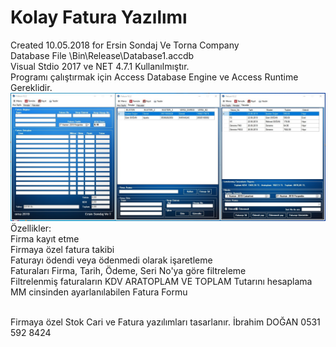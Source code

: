# Kolay Fatura Yazılımı
Created 10.05.2018 for Ersin Sondaj Ve Torna Company<br>
Database File \Bin\Release\Database1.accdb<br>
Visual Stdio 2017 ve NET 4.7.1 Kullanılmıştır.<br>
Programı çalıştırmak için Access Database Engine ve Access Runtime Gereklidir.<br>
<img src="https://github.com/ibrahimdoqn/Wantto-Fatura/blob/master/SharedScreenshot.jpg?raw=true"><br>
Özellikler:<br>
Firma kayıt etme<br>
Firmaya özel fatura takibi<br>
Faturayı ödendi veya ödenmedi olarak işaretleme<br>
Faturaları Firma, Tarih, Ödeme, Seri No'ya göre filtreleme<br>
Filtrelenmiş faturaların KDV ARATOPLAM VE TOPLAM Tutarını hesaplama<br>
MM cinsinden ayarlanılabilen Fatura Formu<br><br>

Firmaya özel Stok Cari ve Fatura yazılımları tasarlanır. İbrahim DOĞAN 0531 592 8424
